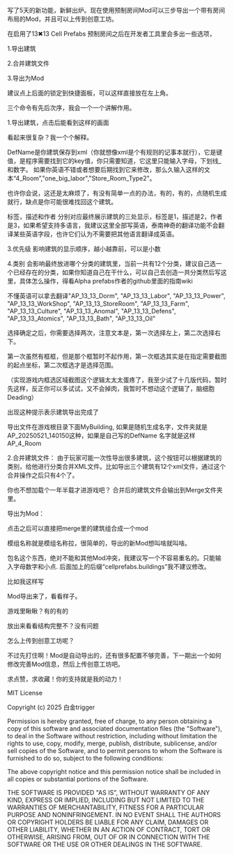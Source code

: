 写了5天的新功能，新鲜出炉。现在使用预制房间Mod可以三步导出一个带有房间布局的Mod，并且可以上传到创意工坊。


在启用了13✖13 Cell Prefabs 预制房间之后在开发者工具里会多出一些选项，

1.导出建筑  

2.合并建筑文件

3.导出为Mod


建议点上后面的锁定到快捷面板，可以这样直接放在左上角。


三个命令有先后次序，我会一个一个讲解作用。

1.导出建筑，点击后能看到这样的画面 

看起来很复杂？我一个个解释。     

 DefName是你建筑保存到xml（你就想像xml是个有规则的记事本就行），它是键值，是程序需要找到它的key值，你只需要知道，它这里只能输入字母，下划线_  和数字。  如果你英语不错或者想要后期找到它来修改，那么久输入这样的文本“4_Room”,"one_big_labor","Store_Room_Type2"。   

  也许你会说，这还是太麻烦了，有没有简单一点的办法，有的，有的，点随机生成就行，缺点是你可能很难找回这个建筑。

标签，描述和作者 分别对应最终展示建筑的三处显示，标签是1，描述是2，作者是3，如果希望支持多语言，我建议这里全部写英语，泰南神奇的翻译功能不会翻译某些英语字段，也许它们认为不需要把其他语言翻译成英语。


3.优先级  影响建筑的显示顺序，越小越靠前，可以是小数

4.类别    会影响最终放进哪个分类的建筑里，当前一共有12个分类，建议自己选一个已经存在的分类，如果你知道自己在干什么，可以自己去创造一共分类然后写这里，具体怎么操作，得看Alpha prefabs作者的github里面的指南wiki


不懂英语可以拿去翻译"AP_13_13_Dorm", "AP_13_13_Labor", "AP_13_13_Power", "AP_13_13_WorkShop", "AP_13_13_StoreRoom", "AP_13_13_Farm", "AP_13_13_Culture", "AP_13_13_Anomal", "AP_13_13_Defens", "AP_13_13_Atomics", "AP_13_13_Bath", "AP_13_13_Oil"     

选择确定之后，你需要选择两次，注意文本是，第一次选择左上，第二次选择右下。

第一次虽然有框框，但是那个框暂时不起作用，第一次框选其实是在指定需要截图的起点坐标，第二次框选才是选择范围。

（实现游戏内框选区域截图这个逻辑太太太蛋疼了，我至少试了十几版代码，暂时先这样，反正你可以多试试，又不会掉肉，我暂时不想动这个逻辑了，脑细胞Deading）



出现这种提示表示建筑导出完成了


导出文件在游戏根目录下面MyBuilding,  如果是随机生成名字，文件夹就是AP_20250521_140150这种，如果是自己写的DefName 名字就是这样AP_4_Room

2.合并建筑文件：
由于玩家可能一次性导出很多建筑，这个按钮可以根据建筑的类别，给他进行分类合并XML文件。比如导出三个建筑有12个xml文件，通过这个合并操作之后只有4个了。

你也不想加载个一年半载才进游戏吧？  合并后的建筑文件会输出到Merge文件夹里。


 导出为Mod：

点击之后可以直接把merge里的建筑组合成一个mod


模组名称就是模组名称拉，很简单的，导出的新Mod想叫啥就叫啥。

包名这个东西，绝对不能和其他Mod冲突，我建议写一个不容易重名的。只能输入字母数字和小点. 后面加上的后缀“cellprefabs.buildings”我不建议修改。

比如我这样写



Mod导出来了，看看样子。


游戏里瞅瞅？有的有的


放出来看看结构完整不？没有问题


怎么上传到创意工坊呢？


不过先打住啊！Mod是自动导出的，还有很多配置不够完善，下一期出一个如何修改完善Mod信息，然后上传创意工坊吧。

求点赞，求收藏！你的支持就是我的动力！


MIT License

Copyright (c) 2025 白金trigger

Permission is hereby granted, free of charge, to any person obtaining a copy
of this software and associated documentation files (the "Software"), to deal
in the Software without restriction, including without limitation the rights
to use, copy, modify, merge, publish, distribute, sublicense, and/or sell
copies of the Software, and to permit persons to whom the Software is
furnished to do so, subject to the following conditions:

The above copyright notice and this permission notice shall be included in all
copies or substantial portions of the Software.

THE SOFTWARE IS PROVIDED "AS IS", WITHOUT WARRANTY OF ANY KIND, EXPRESS OR
IMPLIED, INCLUDING BUT NOT LIMITED TO THE WARRANTIES OF MERCHANTABILITY,
FITNESS FOR A PARTICULAR PURPOSE AND NONINFRINGEMENT. IN NO EVENT SHALL THE
AUTHORS OR COPYRIGHT HOLDERS BE LIABLE FOR ANY CLAIM, DAMAGES OR OTHER
LIABILITY, WHETHER IN AN ACTION OF CONTRACT, TORT OR OTHERWISE, ARISING FROM,
OUT OF OR IN CONNECTION WITH THE SOFTWARE OR THE USE OR OTHER DEALINGS IN THE
SOFTWARE.
